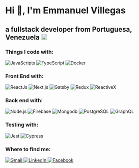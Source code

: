# Hi 👋, I'm <b>Emmanuel Villegas</b>
## a fullstack developer from <b>Portuguesa, Venezuela</b> <img src="https://image.flaticon.com/icons/svg/197/197580.svg" width="18"/>


### Things I code with:

<p>
    <img alt="JavaScripts" src="https://img.shields.io/badge/-Javascripts-040d04?style=flat-square&logo=javascript" />
    <img alt="TypeScript" src="https://img.shields.io/badge/-TypeScript-007ACC?style=flat-square&logo=TypeScript" />
    <img alt="Docker" src="https://img.shields.io/badge/-Docker-040d04?style=flat-square&logo=Docker" />
</p>

### Front End with:

<p>
    <img alt="ReactJs" src="https://img.shields.io/badge/-React-040d04?style=flat-square&logo=react" />
    <img alt="Next.js" src="https://img.shields.io/badge/-Next.js-040d04?style=flat-square&logo=Next.js" />
    <img alt="Gatsby" src="https://img.shields.io/badge/-Gatsby-663399?style=flat-square&logo=gatsby" />
    <img alt="Redux" src="https://img.shields.io/badge/-Redux-764ABC?style=flat-square&logo=Redux" />
    <img alt="ReactiveX" src="https://img.shields.io/badge/-ReactiveX-B7178C?style=flat-square&logo=ReactiveX" />
</p>

### Back end with:

<p>
    <img alt="Node.js" src="https://img.shields.io/badge/-Node-339933?style=flat-square&logo=Node.js&logoColor=white" />  
    <img alt="Firebase" src="https://img.shields.io/badge/-Firebase-040d04?style=flat-square&logo=Firebase" />  
    <img alt="Mongodb" src="https://img.shields.io/badge/-MongDB-47A248?style=flat-square&logo=mongodb&logoColor=white" />  
    <img alt="PostgreSQL" src="https://img.shields.io/badge/-PostgreSQL-336791?style=flat-square&logo=PostgreSQL" />  
    <img alt="GraphQL" src="https://img.shields.io/badge/-GraphQL-E10098?style=flat-square&logo=GraphQL" />
</p>

### Testing with:

<p>
    <img alt="Jest" src="https://img.shields.io/badge/-Jest-C21325?style=flat-square&logo=jest" />
    <img alt="Cypress" src="https://img.shields.io/badge/-Cypress-17202C?style=flat-square&logo=Cypress" />
</p>

### Where to find me:

<p>
    <a href="mailto:emmanuelvillegasgonzalez@gmail.com" target="_blank">
        <img alt="Gmail" src="https://img.shields.io/badge/Gmail-D14836.svg?&style=for-the-badge&logo=Gmail&logoColor=white" />
    </a>
    <a href="http://www.linkedin.com/in/emmanuel-villegas/" target="_blank">
        <img alt="LinkedIn" src="https://img.shields.io/badge/linkedin-%230077B5.svg?&style=for-the-badge&logo=linkedin&logoColor=white" />
    </a>
    <!-- <a href="https://wa.me/58xxxXXXXXX" target="_blank">
        <img alt="WhatsApp" src="https://img.shields.io/badge/WhatsApp-%25D366.svg?&style=for-the-badge&logo=WhatsApp&logoColor=white" />
    </a> -->
    <a href="https://www.facebook.com/emmanuel.villegasgonzalez.98/" target="_blank">
        <img alt="Facebook" src="https://img.shields.io/badge/facebook-%230077B5.svg?&style=for-the-badge&logo=facebook&logoColor=white" />
    </a>
</p>

